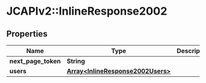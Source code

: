 # JCAPIv2::InlineResponse2002

## Properties
Name | Type | Description | Notes
------------ | ------------- | ------------- | -------------
**next_page_token** | **String** |  | [optional] 
**users** | [**Array&lt;InlineResponse2002Users&gt;**](InlineResponse2002Users.md) |  | [optional] 

